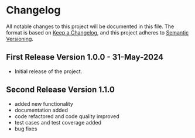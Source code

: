 # Changelog

All notable changes to this project will be documented in this file. The format is based on [Keep a Changelog](https://keepachangelog.com/en/1.0.0/), and this project adheres to [Semantic Versioning](https://semver.org/spec/v2.0.0.html).

## First Release Version 1.0.0 - 31-May-2024

- Initial release of the project.

## Second Release Version 1.1.0

-  added new functionality
-  documentation added
-  code refactored and code quality improved
-  test cases and test coverage added
-  bug fixes